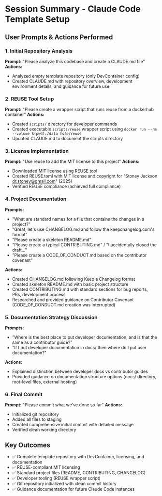# Session Summary - Claude Code Template Setup

## User Prompts & Actions Performed

### 1. Initial Repository Analysis
**Prompt:** "Please analyze this codebase and create a CLAUDE.md file"
**Actions:**
- Analyzed empty template repository (only DevContainer config)
- Created CLAUDE.md with repository overview, development environment details, and guidance for future use

### 2. REUSE Tool Setup
**Prompt:** "Please create a wrapper script that runs reuse from a dockerhub container"
**Actions:**
- Created `scripts/` directory for developer commands
- Created executable `scripts/reuse` wrapper script using `docker run --rm --volume $(pwd):/data fsfe/reuse`
- Updated CLAUDE.md to document the scripts directory

### 3. License Implementation
**Prompt:** "Use reuse to add the MIT license to this project"
**Actions:**
- Downloaded MIT license using REUSE tool
- Created REUSE.toml with MIT license and copyright for "Stoney Jackson <dr.stoney@gmail.com>" (2025)
- Verified REUSE compliance (achieved full compliance)

### 4. Project Documentation
**Prompts:** 
- "What are standard names for a file that contains the changes in a project?"
- "Great, let's use CHANGELOG.md and follow the keepchangelog.com's format"
- "Please create a skeleton README.md"
- "Please create a typical CONTRIBUTING.md" / "I accidentally closed the draft..."
- "Please create a CODE_OF_CONDUCT.md based on the contributor covenant"

**Actions:**
- Created CHANGELOG.md following Keep a Changelog format
- Created skeleton README.md with basic project structure
- Created CONTRIBUTING.md with standard sections for bug reports, PRs, development process
- Researched and provided guidance on Contributor Covenant (CODE_OF_CONDUCT.md creation was interrupted)

### 5. Documentation Strategy Discussion
**Prompts:**
- "Where is the best place to put developer documentation, and is that the same as a contributor guide?"
- "If I put developer documentation in docs/ then where do I put user documentation?"

**Actions:**
- Explained distinction between developer docs vs contributor guides
- Provided guidance on documentation structure options (docs/ directory, root-level files, external hosting)

### 6. Final Commit
**Prompt:** "Please commit what we've done so far"
**Actions:**
- Initialized git repository
- Added all files to staging
- Created comprehensive initial commit with detailed message
- Verified clean working directory

## Key Outcomes
- ✅ Complete template repository with DevContainer, licensing, and documentation
- ✅ REUSE-compliant MIT licensing
- ✅ Standard project files (README, CONTRIBUTING, CHANGELOG)
- ✅ Developer tooling (REUSE wrapper script)
- ✅ Git repository initialized with clean commit history
- ✅ Guidance documentation for future Claude Code instances